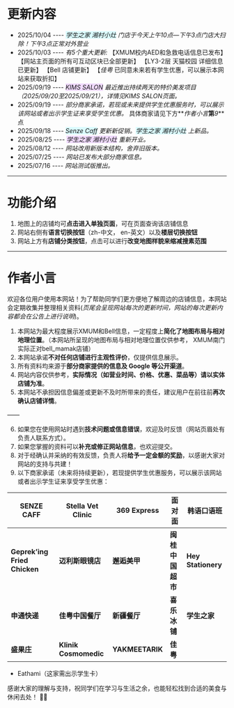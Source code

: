 # 更新内容

- 2025/10/04 ---- _<span style="background-color:rgba(137, 243, 255, 0.3)">学生之家 湘村小灶</span>_ _门店于今天上午10点—下午3点门店大扫除！下午3点正常对外营业_
- 2025/10/03 ---- _有5个重大更新:_ 【XMUM校内AED和急救电话信息已发布】 【网站主页面的所有可互动区块已全部更新】 【LY3-2层 天猫校园 详细信息已更新】 【Bell 店铺更新】 【_佳粤_ 已同意未来若有学生优惠，可以展示本网站来获取折扣】
- 2025/09/19 ---- _<span style="background-color:rgba(208, 137, 255, 0.3)">KIMS SALON</span>_ _最近推出持续两天的特价美发项目（2025/09/20至2025/09/21），详情见KIMS SALON页面。_
- 2025/09/19 ---- _部分商家承诺，若现或未来提供学生优惠服务时，可以展示该网站或者出示学生证来享受学生优惠。_ 具体商家请见下方**_作者小言_**第**_9_**点
- 2025/09/18 ---- _<span style="background-color:rgba(137, 243, 255, 0.3)">Senze Caff</span> 更新新促销。<span style="background-color:rgba(137, 243, 255, 0.3)">学生之家 湘村小灶</span> 上新品。_
- 2025/08/25 ---- _<span style="background-color:rgba(208, 137, 255, 0.3)">学生之家 湘村小灶</span> 重新开业。_
- 2025/08/12 ---- _网站改用新版本结构，舍弃旧版本。_
- 2025/07/25 ---- _网站已发布大部分商家信息。_
- 2025/07/16 ---- _网站测试版推出。_

---

# 功能介绍

1. 地图上的店铺均可**点击进入单独页面**，可在页面查询该店铺信息
2. 网站右侧有**语言切换按钮**（zh-中文， en-英文）以及**楼层切换按钮**
3. 网站上方有**店铺分类按钮**，点击可以进行**改变地图样貌来缩减搜素范围**

---

# 作者小言

欢迎各位用户使用本网站！为了帮助同学们更方便地了解周边的店铺信息，本网站会定期收集并整理相关资料(_页尾会呈现网站每次的更新时间，网站的每次更新内容都会在公告上进行说明_)。

1. 本网站为最大程度展示XMUM和Bell信息，一定程度上**简化了地图布局与相对地理位置**。（本网站所呈现的地图布局与相对地理位置仅供参考， XMUM南门实际正对bell_mamak店铺）
2. 本网站承诺**不对任何店铺进行主观性评价**，仅提供信息展示。
3. 所有资料均来源于**部分商家提供的信息及 Google 等公开渠道**。
4. 网站内容仅供参考，**实际情况（如营业时间、价格、优惠、菜品等）请以实体店铺为准**。
5. 本网站不承担因信息偏差或更新不及时所带来的责任，建议用户在前往前**再次确认店铺详情**。

——

6. 如果您在使用网站时遇到**技术问题或信息错误**，欢迎及时反馈（网站页眉处有负责人联系方式）。
7. 如果您掌握的资料可以**补充或修正网站信息**，也欢迎提交。
8. 对于经确认并采纳的有效反馈，负责人将**给予一定金额的奖励**，以感谢大家对网站的支持与共建！
9. 以下商家承诺（未来将持续更新），若现提供学生优惠服务，可以展示该网站或者出示学生证来享受学生优惠：

| SENZE CAFF                   | Stella Vet Clinic     | 369 Express     | 面对面           | 韩语口语班         |
| ---------------------------- | --------------------- | --------------- | ---------------- | ------------------ |
| **Geprek’ing Fried Chicken** | **迈利斯眼镜店**      | **邂逅美甲**    | **闽桂中国超市** | **Hey Stationery** |
| **申通快递**                 | **佳粤中国餐厅**      | **新疆餐厅**    | **喜乐冰铺**     | **学生之家**       |
| **盛果庄**                   | **Klinik Cosmomedic** | **YAKMEETARIK** | **佳粤**         |                    |

- Eathami（这家需出示学生卡）

感谢大家的理解与支持，祝同学们在学习与生活之余，也能轻松找到合适的美食与休闲去处！ 🍜✨
